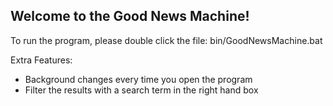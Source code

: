 Welcome to the Good News Machine!
---
To run the program, please double click the file:
bin/GoodNewsMachine.bat

Extra Features:
*  Background changes every time you open the program
*  Filter the results with a search term in the right hand box
